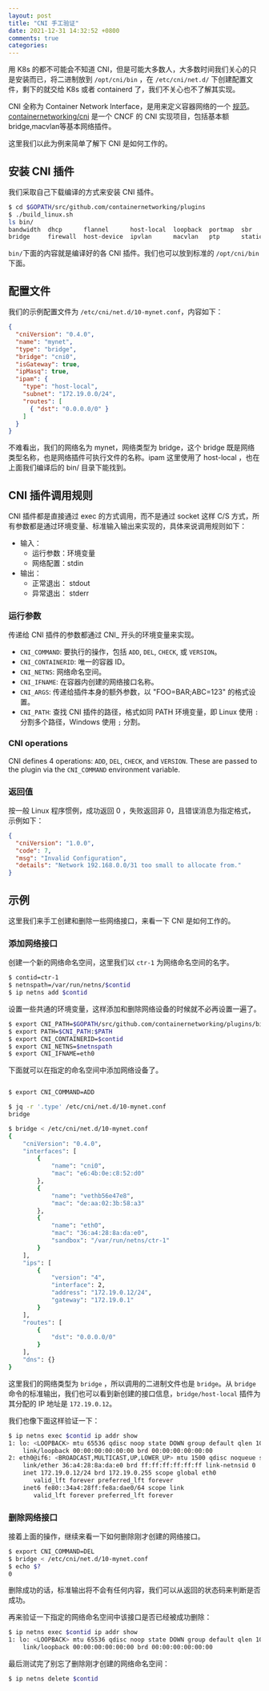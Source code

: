 ```yaml
---
layout: post
title: "CNI 手工验证"
date: 2021-12-31 14:32:52 +0800
comments: true
categories: 
---
```


用 K8s 的都不可能会不知道 CNI，但是可能大多数人，大多数时间我们关心的只是安装而已，将二进制放到 `/opt/cni/bin` ，在 `/etc/cni/net.d/` 下创建配置文件，剩下的就交给 K8s 或者 containerd 了，我们不关心也不了解其实现。


CNI 全称为 Container Network Interface，是用来定义容器网络的一个 [规范](https://github.com/containernetworking/cni/blob/master/SPEC.md)。[containernetworking/cni](https://github.com/containernetworking/cni) 是一个 CNCF 的 CNI 实现项目，包括基本额 bridge,macvlan等基本网络插件。

这里我们以此为例来简单了解下 CNI 是如何工作的。


## 安装 CNI 插件

我们采取自己下载编译的方式来安装 CNI 插件。

```bash
$ cd $GOPATH/src/github.com/containernetworking/plugins
$ ./build_linux.sh
ls bin/
bandwidth  dhcp      flannel      host-local  loopback  portmap  sbr     tuning  vrf
bridge     firewall  host-device  ipvlan      macvlan   ptp      static  vlan
```

`bin/`下面的内容就是编译好的各 CNI 插件。我们也可以放到标准的 `/opt/cni/bin` 下面。


## 配置文件


我们的示例配置文件为 `/etc/cni/net.d/10-mynet.conf`，内容如下：

```json
{
  "cniVersion": "0.4.0",
  "name": "mynet",
  "type": "bridge",
  "bridge": "cni0",
  "isGateway": true,
  "ipMasq": true,
  "ipam": {
    "type": "host-local",
    "subnet": "172.19.0.0/24",
    "routes": [
      { "dst": "0.0.0.0/0" }
    ]
  }
}

```

不难看出，我们的网络名为 mynet，网络类型为 bridge，这个 bridge 既是网络类型名称，也是网络插件可执行文件的名称。ipam 这里使用了 host-local ，也在上面我们编译后的 bin/ 目录下能找到。

## CNI 插件调用规则

CNI 插件都是直接通过 exec 的方式调用，而不是通过 socket 这样 C/S 方式，所有参数都是通过环境变量、标准输入输出来实现的，具体来说调用规则如下：

- 输入：
  - 运行参数：环境变量
  - 网络配置：stdin
- 输出：
  - 正常退出： stdout
  - 异常退出： stderr

### 运行参数

传递给 CNI 插件的参数都通过 CNI_ 开头的环境变量来实现。

- `CNI_COMMAND`: 要执行的操作，包括 `ADD`, `DEL`, `CHECK`, 或 `VERSION`。
- `CNI_CONTAINERID`: 唯一的容器 ID。
- `CNI_NETNS`: 网络命名空间。
- `CNI_IFNAME`: 在容器内创建的网络接口名称。
- `CNI_ARGS`: 传递给插件本身的额外参数，以 "FOO=BAR;ABC=123" 的格式设置。
- `CNI_PATH`: 查找 CNI 插件的路径，格式如同 PATH 环境变量，即 Linux 使用 `:` 分割多个路径，Windows 使用 `;` 分割。

### CNI operations

CNI defines 4 operations: `ADD`, `DEL`, `CHECK`, and `VERSION`. These are passed to the plugin via the `CNI_COMMAND` environment variable.


### 返回值

按一般 Linux 程序惯例，成功返回 0 ，失败返回非 0，且错误消息为指定格式，示例如下：


```json
{
  "cniVersion": "1.0.0",
  "code": 7,
  "msg": "Invalid Configuration",
  "details": "Network 192.168.0.0/31 too small to allocate from."
}

```

## 示例

这里我们来手工创建和删除一些网络接口，来看一下 CNI 是如何工作的。


### 添加网络接口

创建一个新的网络命名空间，这里我们以 `ctr-1` 为网络命名空间的名字。

```bash
$ contid=ctr-1
$ netnspath=/var/run/netns/$contid
$ ip netns add $contid

```

设置一些共通的环境变量，这样添加和删除网络设备的时候就不必再设置一遍了。

```bash
$ export CNI_PATH=$GOPATH/src/github.com/containernetworking/plugins/bin
$ export PATH=$CNI_PATH:$PATH
$ export CNI_CONTAINERID=$contid
$ export CNI_NETNS=$netnspath
$ export CNI_IFNAME=eth0
```

下面就可以在指定的命名空间中添加网络设备了。

```bash

$ export CNI_COMMAND=ADD

$ jq -r '.type' /etc/cni/net.d/10-mynet.conf 
bridge

$ bridge < /etc/cni/net.d/10-mynet.conf
{
    "cniVersion": "0.4.0",
    "interfaces": [
        {
            "name": "cni0",
            "mac": "e6:4b:0e:c8:52:d0"
        },
        {
            "name": "vethb56e47e8",
            "mac": "de:aa:02:3b:58:a3"
        },
        {
            "name": "eth0",
            "mac": "36:a4:28:8a:da:e0",
            "sandbox": "/var/run/netns/ctr-1"
        }
    ],
    "ips": [
        {
            "version": "4",
            "interface": 2,
            "address": "172.19.0.12/24",
            "gateway": "172.19.0.1"
        }
    ],
    "routes": [
        {
            "dst": "0.0.0.0/0"
        }
    ],
    "dns": {}
}
```
这里我们的网络类型为 `bridge` ，所以调用的二进制文件也是 `bridge`。从 `bridge` 命令的标准输出，我们也可以看到新创建的接口信息，`bridge/host-local` 插件为其分配的 IP 地址是 `172.19.0.12`。

我们也像下面这样验证一下：

```bash
$ ip netns exec $contid ip addr show
1: lo: <LOOPBACK> mtu 65536 qdisc noop state DOWN group default qlen 1000
    link/loopback 00:00:00:00:00:00 brd 00:00:00:00:00:00
2: eth0@if6: <BROADCAST,MULTICAST,UP,LOWER_UP> mtu 1500 qdisc noqueue state UP group default 
    link/ether 36:a4:28:8a:da:e0 brd ff:ff:ff:ff:ff:ff link-netnsid 0
    inet 172.19.0.12/24 brd 172.19.0.255 scope global eth0
       valid_lft forever preferred_lft forever
    inet6 fe80::34a4:28ff:fe8a:dae0/64 scope link 
       valid_lft forever preferred_lft forever
```

### 删除网络接口


接着上面的操作，继续来看一下如何删除刚才创建的网络接口。

```bash
$ export CNI_COMMAND=DEL
$ bridge < /etc/cni/net.d/10-mynet.conf
$ echo $?
0
```

删除成功的话，标准输出将不会有任何内容，我们可以从返回的状态码来判断是否成功。

再来验证一下指定的网络命名空间中该接口是否已经被成功删除：

```bash
$ ip netns exec $contid ip addr show
1: lo: <LOOPBACK> mtu 65536 qdisc noop state DOWN group default qlen 1000
    link/loopback 00:00:00:00:00:00 brd 00:00:00:00:00:00
```


最后测试完了别忘了删除刚才创建的网络命名空间：

```bash
$ ip netns delete $contid
```

